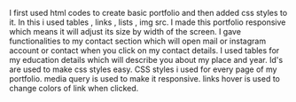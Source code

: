 I first used html codes to create basic portfolio and then added css styles to it. 
In this i used tables , links , lists , img src.
I made this portfolio responsive which means it will adjust its size by width of the screen.
I gave functionalities to my contact section which will open mail or instagram account or contact when you click on my contact details.
I used tables for my education details which will describe you about my place and year.
Id's are used to make css styles easy.
CSS styles i used for every page of my portfolio.
media query is used to make it responsive.
links hover is used to change colors of link when clicked.

